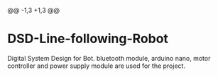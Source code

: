 @@ -1,3 +1,3 @@
# DSD-Line-following-Robot
Digital System Design for Bot. 
bluetooth module, arduino nano, motor controller and power supply module are used for the project.

